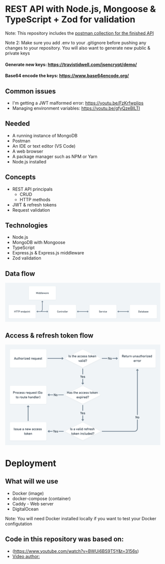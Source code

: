 # REST API with Node.js, Mongoose & TypeScript + Zod for validation

Note: This repository includes the [postman collection for the finished API](postman_collection.json)

Note 2: Make sure you add .env to your .gitignore before pushing any changes to your repository. You will also want to generate new public & private keys

#### Generate new keys: https://travistidwell.com/jsencrypt/demo/

#### Base64 encode the keys: https://www.base64encode.org/

## Common issues

- I'm getting a JWT malformed error: https://youtu.be/FzKrfwplips
- Managing environment variables: https://youtu.be/gfyQzeBlLTI

## Needed

- A running instance of MongoDB
- Postman
- An IDE or text editor (VS Code)
- A web browser
- A package manager such as NPM or Yarn
- Node.js installed

## Concepts

- REST API principals
  - CRUD
  - HTTP methods
- JWT & refresh tokens
- Request validation

## Technologies

- Node.js
- MongoDB with Mongoose
- TypeScript
- Express.js & Express.js middleware
- Zod validation

## Data flow

![](./diagrams/data-flow.png)

## Access & refresh token flow

![](./diagrams/refresh-token-flow.png)

# Deployment

## What will we use

- Docker (image)
- docker-compose (container)
- Caddy - Web server
- DigitalOcean

Note: You will need Docker installed locally if you want to test your Docker configutation

## Code in this repository was based on:

- (https://www.youtube.com/watch?v=BWUi6BS9T5Y&t=3156s)
- [Video author:](https://www.youtube.com/TomDoesTech)
